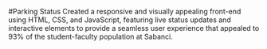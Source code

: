 #Parking Status
Created a responsive and visually appealing front-end using HTML, CSS, and JavaScript, featuring live status updates and interactive elements to provide a seamless user experience that appealed to 93% of the student-faculty population at Sabanci.
